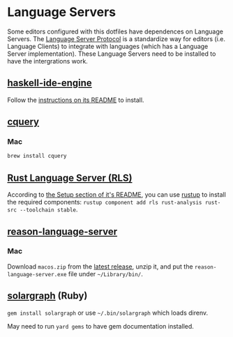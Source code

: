 # Language Servers

Some editors configured with this dotfiles have dependences on Language Servers. The [Language Server Protocol](https://github.com/Microsoft/language-server-protocol) is a standardize way for editors (i.e. Language Clients) to integrate with languages (which has a Language Server implementation). These Language Servers need to be installed to have the intergrations work.

## [haskell-ide-engine](https://github.com/haskell/haskell-ide-engine)

Follow the [instructions on its README](https://github.com/haskell/haskell-ide-engine#installation) to install.

## [cquery](https://github.com/cquery-project/cquery)

### Mac

```bash
brew install cquery
```

## [Rust Language Server (RLS)](https://github.com/rust-lang/rls)

According to [the Setup section of it's README](https://github.com/rust-lang/rls#setup), you can use [rustup](http://rustup.rs/) to install the required components: `rustup component add rls rust-analysis rust-src --toolchain stable`.

## [reason-language-server](https://github.com/jaredly/reason-language-server)

### Mac

Download `macos.zip` from the [latest release](https://github.com/jaredly/reason-language-server/releases), unzip it, and put the `reason-language-server.exe` file under `~/Library/bin/`.

## [solargraph](https://github.com/castwide/solargraph) (Ruby)

`gem install solargraph` or use `~/.bin/solargraph` which loads direnv.

May need to run `yard gems` to have gem documentation installed.
